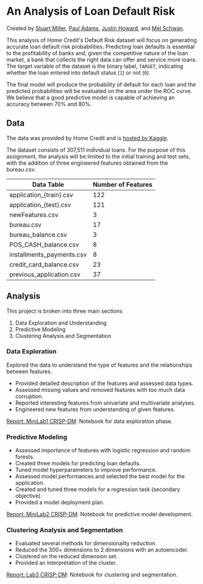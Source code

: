 # An Analysis of Loan Default Risk

Created by [Stuart Miller](https://github.com/sjmiller8182),
 [Paul Adams](https://github.com/PaulAdams4361),
 [Justin Howard](https://github.com/juhoward),
 and [Mel Schwan](https://github.com/schwan1).

This analysis of Home Credit's Default Risk dataset will focus on generating accurate loan default risk probabilities. 
Predicting loan defaults is essential to the profitability of banks and,
 given the competitive nature of the loan market,
 a bank that collects the right data can offer and service more loans. 
The target variable of the dataset is the binary label, `TARGET`, indicating whether the loan entered into default status (`1`) or not (`0`).

The final model will produce the probability of default for each loan and the predicted probabilities will be evaluated on the area under the ROC curve. 
We believe that a good predictive model is capable of achieving an accuracy between 70% and 80%.

## Data

The data was provided by Home Credit and is 
[hosted by Kaggle](https://www.kaggle.com/c/home-credit-default-risk/overview).

The dataset consists of 307,511 individual loans. 
For the purpose of this assignment, 
 the analysis will be limited to the initial training and test sets, 
 with the addition of three engineered features obtained from the bureau.csv.

Data Table | Number of Features
------------ | -------------
application_{train}.csv | 122
application_{test}.csv | 121
newFeatures.csv | 3
bureau.csv | 17
bureau_balance.csv | 3
POS_CASH_balance.csv | 8
installments_payments.csv | 8
credit_card_balance.csv | 23
previous_application.csv | 37

## Analysis

This project is broken into three main sections

1. Data Exploration and Understanding
2. Predictive Modeling
3. Clustering Analysis and Segmentation

### Data Exploration

Explored the data to understand the type of features and the relationships between features.

* Provided detailed description of the features and assessed data types.
* Assessed missing values and removed features with too much data corruption.
* Reported interesting features from univariate and multivariate analyses.
* Engineered new features from understanding of given features.

[Report: MiniLab1 CRISP-DM](./notebooks/MiniLab1_CRISP-DM.ipynb): Notebook for data exploration phase.

### Predictive Modeling

* Assessed importance of features with logistic regression and random forests.
* Created three models for predicting loan defaults.
* Tuned model hyperparameters to improve performance.
* Assessed model performances and selected the best model for the application.
* Created and tuned three models for a regression task (secondary objective).
* Provided a model deployment plan.

[Report: MiniLab2 CRISP-DM](./notebooks/MiniLab2_CRISP-DM.ipynb): Notebook for predictive model development.

### Clustering Analysis and Segmentation

* Evaluated several methods for dimensionality reduction.
* Reduced the 300+ dimensions to 2 dimensions with an autoencoder.
* Clustered on the reduced dimension set.
* Provided an interpretation of the cluster.

[Report: Lab3 CRISP-DM](./notebooks/Lab3_CRISP-DM.ipynb): Notebook for clustering and segmentation.




